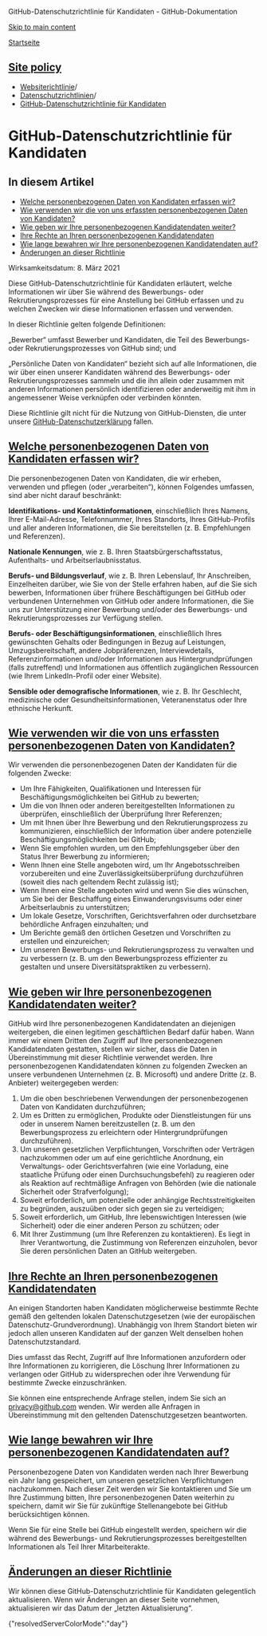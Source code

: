 GitHub-Datenschutzrichtlinie für Kandidaten - GitHub-Dokumentation

[Skip to main content](#main-content)

[Startseite](/de)

[Site policy](/de/site-policy)
----------

* [Websiterichtlinie](/de/site-policy)/
* [Datenschutzrichtlinien](/de/site-policy/privacy-policies)/
* [GitHub-Datenschutzrichtlinie für Kandidaten](/de/site-policy/privacy-policies/github-candidate-privacy-policy)

GitHub-Datenschutzrichtlinie für Kandidaten
==========

In diesem Artikel
----------

* [Welche personenbezogenen Daten von Kandidaten erfassen wir?](#what-candidate-personal-information-do-we-collect)
* [Wie verwenden wir die von uns erfassten personenbezogenen Daten von Kandidaten?](#how-do-we-use-the-candidate-personal-information-we-collect)
* [Wie geben wir Ihre personenbezogenen Kandidatendaten weiter?](#how-do-we-share-your-candidate-personal-information)
* [Ihre Rechte an Ihren personenbezogenen Kandidatendaten](#your-rights-to-your-candidate-personal-information)
* [Wie lange bewahren wir Ihre personenbezogenen Kandidatendaten auf?](#how-long-do-we-retain-your-candidate-personal-information)
* [Änderungen an dieser Richtlinie](#changes-to-this-policy)

Wirksamkeitsdatum: 8. März 2021

Diese GitHub-Datenschutzrichtlinie für Kandidaten erläutert, welche Informationen wir über Sie während des Bewerbungs- oder Rekrutierungsprozesses für eine Anstellung bei GitHub erfassen und zu welchen Zwecken wir diese Informationen erfassen und verwenden.

In dieser Richtlinie gelten folgende Definitionen:

„Bewerber“ umfasst Bewerber und Kandidaten, die Teil des Bewerbungs- oder Rekrutierungsprozesses von GitHub sind; und

„Persönliche Daten von Kandidaten“ bezieht sich auf alle Informationen, die wir über einen unserer Kandidaten während des Bewerbungs- oder Rekrutierungsprozesses sammeln und die ihn allein oder zusammen mit anderen Informationen persönlich identifizieren oder anderweitig mit ihm in angemessener Weise verknüpfen oder verbinden könnten.

Diese Richtlinie gilt nicht für die Nutzung von GitHub-Diensten, die unter unsere [GitHub-Datenschutzerklärung](/de/site-policy/privacy-policies/github-privacy-statement) fallen.

[Welche personenbezogenen Daten von Kandidaten erfassen wir?](#what-candidate-personal-information-do-we-collect)
----------

Die personenbezogenen Daten von Kandidaten, die wir erheben, verwenden und pflegen (oder „verarbeiten“), können Folgendes umfassen, sind aber nicht darauf beschränkt:

**Identifikations- und Kontaktinformationen**, einschließlich Ihres Namens, Ihrer E-Mail-Adresse, Telefonnummer, Ihres Standorts, Ihres GitHub-Profils und aller anderen Informationen, die Sie bereitstellen (z. B. Empfehlungen und Referenzen).

**Nationale Kennungen**, wie z. B. Ihren Staatsbürgerschaftsstatus, Aufenthalts- und Arbeitserlaubnisstatus.

**Berufs- und Bildungsverlauf**, wie z. B. Ihren Lebenslauf, Ihr Anschreiben, Einzelheiten darüber, wie Sie von der Stelle erfahren haben, auf die Sie sich bewerben, Informationen über frühere Beschäftigungen bei GitHub oder verbundenen Unternehmen von GitHub oder andere Informationen, die Sie uns zur Unterstützung einer Bewerbung und/oder des Bewerbungs- und Rekrutierungsprozesses zur Verfügung stellen.

**Berufs- oder Beschäftigungsinformationen**, einschließlich Ihres gewünschten Gehalts oder Bedingungen in Bezug auf Leistungen, Umzugsbereitschaft, andere Jobpräferenzen, Interviewdetails, Referenzinformationen und/oder Informationen aus Hintergrundprüfungen (falls zutreffend) und Informationen aus öffentlich zugänglichen Ressourcen (wie Ihrem LinkedIn-Profil oder einer Website).

**Sensible oder demografische Informationen**, wie z. B. Ihr Geschlecht, medizinische oder Gesundheitsinformationen, Veteranenstatus oder Ihre ethnische Herkunft.

[Wie verwenden wir die von uns erfassten personenbezogenen Daten von Kandidaten?](#how-do-we-use-the-candidate-personal-information-we-collect)
----------

Wir verwenden die personenbezogenen Daten der Kandidaten für die folgenden Zwecke:

* Um Ihre Fähigkeiten, Qualifikationen und Interessen für Beschäftigungsmöglichkeiten bei GitHub zu bewerten;
* Um die von Ihnen oder anderen bereitgestellten Informationen zu überprüfen, einschließlich der Überprüfung Ihrer Referenzen;
* Um mit Ihnen über Ihre Bewerbung und den Rekrutierungsprozess zu kommunizieren, einschließlich der Information über andere potenzielle Beschäftigungsmöglichkeiten bei GitHub;
* Wenn Sie empfohlen wurden, um den Empfehlungsgeber über den Status Ihrer Bewerbung zu informieren;
* Wenn Ihnen eine Stelle angeboten wird, um Ihr Angebotsschreiben vorzubereiten und eine Zuverlässigkeitsüberprüfung durchzuführen (soweit dies nach geltendem Recht zulässig ist);
* Wenn Ihnen eine Stelle angeboten wird und wenn Sie dies wünschen, um Sie bei der Beschaffung eines Einwanderungsvisums oder einer Arbeitserlaubnis zu unterstützen;
* Um lokale Gesetze, Vorschriften, Gerichtsverfahren oder durchsetzbare behördliche Anfragen einzuhalten; und
* Um Berichte gemäß den örtlichen Gesetzen und Vorschriften zu erstellen und einzureichen;
* Um unseren Bewerbungs- und Rekrutierungsprozess zu verwalten und zu verbessern (z. B. um den Bewerbungsprozess effizienter zu gestalten und unsere Diversitätspraktiken zu verbessern).

[Wie geben wir Ihre personenbezogenen Kandidatendaten weiter?](#how-do-we-share-your-candidate-personal-information)
----------

GitHub wird Ihre personenbezogenen Kandidatendaten an diejenigen weitergeben, die einen legitimen geschäftlichen Bedarf dafür haben. Wann immer wir einem Dritten den Zugriff auf Ihre personenbezogenen Kandidatendaten gestatten, stellen wir sicher, dass die Daten in Übereinstimmung mit dieser Richtlinie verwendet werden. Ihre personenbezogenen Kandidatendaten können zu folgenden Zwecken an unsere verbundenen Unternehmen (z. B. Microsoft) und andere Dritte (z. B. Anbieter) weitergegeben werden:

1. Um die oben beschriebenen Verwendungen der personenbezogenen Daten von Kandidaten durchzuführen;
2. Um es Dritten zu ermöglichen, Produkte oder Dienstleistungen für uns oder in unserem Namen bereitzustellen (z. B. um den Bewerbungsprozess zu erleichtern oder Hintergrundprüfungen durchzuführen).
3. Um unseren gesetzlichen Verpflichtungen, Vorschriften oder Verträgen nachzukommen oder um auf eine gerichtliche Anordnung, ein Verwaltungs- oder Gerichtsverfahren (wie eine Vorladung, eine staatliche Prüfung oder einen Durchsuchungsbefehl) zu reagieren oder als Reaktion auf rechtmäßige Anfragen von Behörden (wie die nationale Sicherheit oder Strafverfolgung);
4. Soweit erforderlich, um potenzielle oder anhängige Rechtsstreitigkeiten zu begründen, auszuüben oder sich gegen sie zu verteidigen;
5. Soweit erforderlich, um GitHub, Ihre lebenswichtigen Interessen (wie Sicherheit) oder die einer anderen Person zu schützen; oder
6. Mit Ihrer Zustimmung (um Ihre Referenzen zu kontaktieren). Es liegt in Ihrer Verantwortung, die Zustimmung von Referenzen einzuholen, bevor Sie deren persönlichen Daten an GitHub weitergeben.

[Ihre Rechte an Ihren personenbezogenen Kandidatendaten](#your-rights-to-your-candidate-personal-information)
----------

An einigen Standorten haben Kandidaten möglicherweise bestimmte Rechte gemäß den geltenden lokalen Datenschutzgesetzen (wie der europäischen Datenschutz-Grundverordnung). Unabhängig von Ihrem Standort bieten wir jedoch allen unseren Kandidaten auf der ganzen Welt denselben hohen Datenschutzstandard.

Dies umfasst das Recht, Zugriff auf Ihre Informationen anzufordern oder Ihre Informationen zu korrigieren, die Löschung Ihrer Informationen zu verlangen oder GitHub zu widersprechen oder ihre Verwendung für bestimmte Zwecke einzuschränken.

Sie können eine entsprechende Anfrage stellen, indem Sie sich an [privacy@github.com](mailto:privacy@github.com) wenden. Wir werden alle Anfragen in Übereinstimmung mit den geltenden Datenschutzgesetzen beantworten.

[Wie lange bewahren wir Ihre personenbezogenen Kandidatendaten auf?](#how-long-do-we-retain-your-candidate-personal-information)
----------

Personenbezogene Daten von Kandidaten werden nach Ihrer Bewerbung ein Jahr lang gespeichert, um unseren gesetzlichen Verpflichtungen nachzukommen. Nach dieser Zeit werden wir Sie kontaktieren und Sie um Ihre Zustimmung bitten, Ihre personenbezogenen Daten weiterhin zu speichern, damit wir Sie für zukünftige Stellenangebote bei GitHub berücksichtigen können.

Wenn Sie für eine Stelle bei GitHub eingestellt werden, speichern wir die während des Bewerbungs- und Rekrutierungsprozesses bereitgestellten Informationen als Teil Ihrer Mitarbeiterakte.

[Änderungen an dieser Richtlinie](#changes-to-this-policy)
----------

Wir können diese GitHub-Datenschutzrichtlinie für Kandidaten gelegentlich aktualisieren. Wenn wir Änderungen an dieser Seite vornehmen, aktualisieren wir das Datum der „letzten Aktualisierung“.

{"resolvedServerColorMode":"day"}
